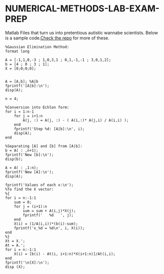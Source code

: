 # NUMERICAL-METHODS-LAB-EXAM-PREP
Matlab Files that turn us into pretentious autistic wannabe scientists.
Below is a sample code.[Check the repo](https://github.com/mayank-pq2q4/MATLAB-LAB-EXAM-PREP "repo") for more of these.
```
%Gaussian Elimination Method:
format long

A = [-1,1,0,-3 ; 1,0,3,1 ; 0,1,-1,-1 ; 3,0,1,2];
b = [4 ; 0 ; 3 ; 1];
X = [0;0;0;0];


A = [A,b]; %A|b
fprintf('[A|b]:\n');
disp(A);

n = 4;

%Conversion into Echlon form:
for i = 1:n-1
    for j = i+1:n
        A(j, :) = A(j, :) - ( A(i,:)* A(j,i) / A(i,i) );
    end
    fprintf('Step %d: [A|b]:\n', i);
    disp(A);
end

%Separating [A] and [b] from [A|b]: 
b = A( : ,n+1);
fprintf('New [b]:\n');
disp(b);

A = A( : ,1:n);
fprintf('New [A]:\n');
disp(A);

fprintf('Values of each x:\n');
%To find the X vector:
%{
for i = n:-1:1
    sum = 0;
    for j = (i+1):n
        sum = sum + A(i,j)*X(j);
        fprintf('   %d   ', j);
    end
    X(i) = (1/A(i,i))*(b(i)-sum);
    fprintf('x_%d = %d\n', i, X(i));
end
%}
Xt = X.';
At = A.';
for i = n:-1:1
    X(i) = [b(i) - At(i, i+1:n)*X(i+1:n)]/At(i,i);
end
fprintf('\n[X]:\n');
disp (X);
```
